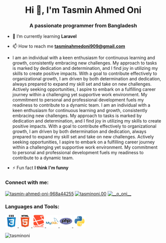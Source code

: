 <h1 align="center">Hi 👋, I'm Tasmin Ahmed Oni</h1>
<h3 align="center">A passionate programmer from Bangladesh</h3>

- 🌱 I’m currently learning **Laravel**

- 📫 How to reach me **tasminahmedoni909@gmail.com**

- I am an individual with a keen enthusiasm for continuous learning and growth, consistently embracing new challenges. My approach to tasks is marked by dedication and determination, and I find joy in utilizing my skills to create positive impacts. With a goal to contribute effectively to organizational growth, I am driven by both determination and dedication, always prepared to expand my skill set and take on new challenges. Actively seeking opportunities, I aspire to embark on a fulfilling career journey within a challenging yet supportive work environment. My commitment to personal and professional development fuels my readiness to contribute to a dynamic team. I am an individual with a keen enthusiasm for continuous learning and growth, consistently embracing new challenges. My approach to tasks is marked by dedication and determination, and I find joy in utilizing my skills to create positive impacts. With a goal to contribute effectively to organizational growth, I am driven by both determination and dedication, always prepared to expand my skill set and take on new challenges. Actively seeking opportunities, I aspire to embark on a fulfilling career journey within a challenging yet supportive work environment. My commitment to personal and professional development fuels my readiness to contribute to a dynamic team.

- ⚡ Fun fact **I think I'm funny**

<h3 align="left">Connect with me:</h3>
<p align="left">
<a href="https://linkedin.com/in/tasmin-ahmed-oni-968a44255" target="blank"><img align="center" src="https://raw.githubusercontent.com/rahuldkjain/github-profile-readme-generator/master/src/images/icons/Social/linked-in-alt.svg" alt="tasmin-ahmed-oni-968a44255" height="30" width="40" /></a>
<a href="https://fb.com/tasminoni.00" target="blank"><img align="center" src="https://raw.githubusercontent.com/rahuldkjain/github-profile-readme-generator/master/src/images/icons/Social/facebook.svg" alt="tasminoni.00" height="30" width="40" /></a>
<a href="https://instagram.com/__o_oni__" target="blank"><img align="center" src="https://raw.githubusercontent.com/rahuldkjain/github-profile-readme-generator/master/src/images/icons/Social/instagram.svg" alt="__o_oni__" height="30" width="40" /></a>
</p>

<h3 align="left">Languages and Tools:</h3>
<p align="left"> <a href="https://www.w3schools.com/css/" target="_blank" rel="noreferrer"> <img src="https://raw.githubusercontent.com/devicons/devicon/master/icons/css3/css3-original-wordmark.svg" alt="css3" width="40" height="40"/> </a> <a href="https://www.w3.org/html/" target="_blank" rel="noreferrer"> <img src="https://raw.githubusercontent.com/devicons/devicon/master/icons/html5/html5-original-wordmark.svg" alt="html5" width="40" height="40"/> </a> <a href="https://laravel.com/" target="_blank" rel="noreferrer"> <img src="https://raw.githubusercontent.com/devicons/devicon/master/icons/laravel/laravel-plain-wordmark.svg" alt="laravel" width="40" height="40"/> </a> <a href="https://www.mysql.com/" target="_blank" rel="noreferrer"> <img src="https://raw.githubusercontent.com/devicons/devicon/master/icons/mysql/mysql-original-wordmark.svg" alt="mysql" width="40" height="40"/> </a> <a href="https://www.php.net" target="_blank" rel="noreferrer"> <img src="https://raw.githubusercontent.com/devicons/devicon/master/icons/php/php-original.svg" alt="php" width="40" height="40"/> </a> <a href="https://www.python.org" target="_blank" rel="noreferrer"> <img src="https://raw.githubusercontent.com/devicons/devicon/master/icons/python/python-original.svg" alt="python" width="40" height="40"/> </a> </p>

<p><img align="center" src="https://github-readme-stats.vercel.app/api/top-langs?username=tasminoni&show_icons=true&locale=en&layout=compact" alt="tasminoni" /></p>
